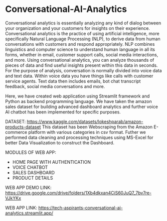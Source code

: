 # Conversational-AI-Analytics

Conversational analytics is essentially analyzing any kind of dialog between your organization and your customers for insights on their experience.
Conversational analytics is the practice of using artificial intelligence, more specifically Natural Language Processing (NLP), to derive data from human conversations with customers and respond appropriately. NLP combines linguistics and computer science to understand human language in all its forms, whether in email, customer support calls, social media interactions, and more. Using conversational analytics, you can analyze thousands of pieces of data and find useful insights present within this data in seconds. For the purpose of analysis, conversation is normally divided into voice data and text data. Within voice data you have things like calls with customer service agents. Text data then includes emails, bot chat transcript feedback, social media conversations and more.

Here, we have created web application using Streamlit framework and Python as backend programming language. We have taken the amazon sales dataset for building advanced dashboard analytics and further voice AI chatbot has been implemented for specific purposes. 

DATASET: https://www.kaggle.com/datasets/lokeshparab/amazon-products-dataset
This dataset has been Webscraping from the Amazon E-commerce platform with various categories in csv format. Futher we performed data cleaning and processing techniques using MS-Excel for better Data Visualization to construct the Dashboard.

MODULES OF WEB APP: 
  * HOME PAGE WITH AUTHENTICATION
  * VOICE CHATBOT
  * SALES DASHBOARD
  * PRODUCT DETAILS

WEB APP DEMO LINK: https://drive.google.com/drive/folders/1Xb4dkxan4CiS60JuQ7_7bv7re-VJkYKx

WEB APP LINK: https://tech-aspirants-conversational-ai-analytics.streamlit.app/
